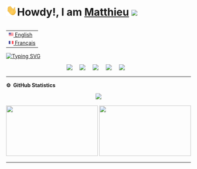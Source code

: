 <h1> <img src="https://raw.githubusercontent.com/ABSphreak/ABSphreak/master/gifs/Hi.gif" width="30px">Howdy!, I am <a href="https://github.com/matthieu-munoz">Matthieu</a> <img src="https://emojis.slackmojis.com/emojis/images/1531849430/4246/blob-sunglasses.gif?1531849430" width="30px"></h1>
</h1>

<table align="right">
 <tr><td><a href="README.md"><img src="images/us-flag.png" height="13"> English</a></td></tr>
 <tr><td><a href="README_fr.md"><img src="images/fr-flag.png" height="13"> Français</a></td></tr>
</table>

[![Typing SVG](https://readme-typing-svg.herokuapp.com?duration=7000&color=0E77F3&center=true&vCenter=true&width=600&lines=Welcome+to+my+Github+page;Just+a+junior+dev+paving+his+way;Always+aiming+higher)]()

<p align="center">
  <a href="https://github.com/matthieu-munoz"><img src="https://img.shields.io/badge/github-%23121011.svg?style=for-the-badge&logo=github&logoColor=white" /></a>&nbsp;&nbsp;&nbsp;&nbsp;
  <a href="mailto:matthieu.munoz.pro@gmail.com"><img src="https://img.shields.io/badge/gmail-%23D14836.svg?&style=for-the-badge&logo=gmail&logoColor=white" /></a>&nbsp;&nbsp;&nbsp;&nbsp;
  <a href="https://www.linkedin.com/in/matthieu-munoz-798b33184/"><img src="https://img.shields.io/badge/linkedin-%230077B5.svg?&style=for-the-badge&logo=linkedin&logoColor=white" /></a>&nbsp;&nbsp;&nbsp;&nbsp;
  <a href="https://m.me/loiseron"><img src="https://img.shields.io/badge/Messenger-00B2FF?style=for-the-badge&logo=messenger&logoColor=white" /></a>&nbsp;&nbsp;&nbsp;&nbsp;
  <a href="https://codepen.io/matthieu-munoz"><img src="https://img.shields.io/badge/Codepen-000000?style=for-the-badge&logo=codepen&logoColor=white" /></a>&nbsp;&nbsp;&nbsp;&nbsp;
</p>

<hr/>

  <b>:gear: &nbsp;GitHub Statistics</b>
  <br/>
    <p align="center">
        <img height="137px" src="https://github-readme-streak-stats.herokuapp.com/?user=matthieu-munoz&hide_border=true&theme=nightowl" />
    </p>
    <p align="center">
        <img height="137px" width="250px" src="https://github-readme-stats.vercel.app/api?username=matthieu-munoz&hide_title=true&hide_border=true&show_icons=true&include_all_commits=true&count_private=true&line_height=21&theme=nightowl" /> <img height="137px" width="250px" src="https://github-readme-stats.vercel.app/api/top-langs/?username=matthieu-munoz&hide_title=true&hide_border=true&layout=compact&langs_count=8&theme=nightowl" />
    </p>
<hr/>
